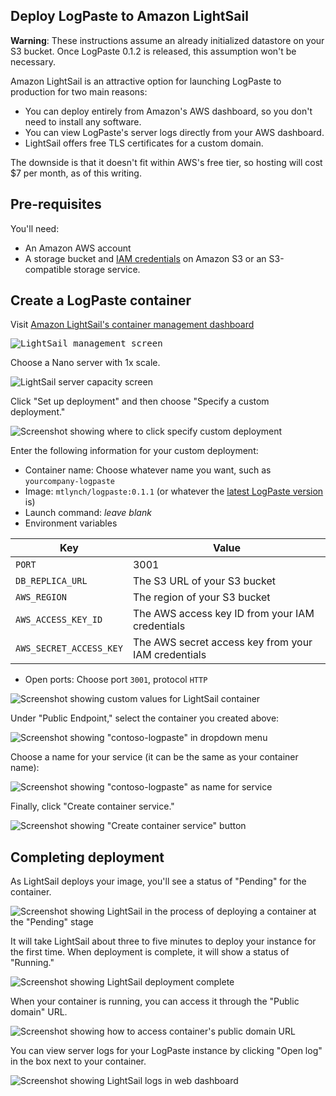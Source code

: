## Deploy LogPaste to Amazon LightSail

**Warning**: These instructions assume an already initialized datastore on your S3 bucket. Once LogPaste 0.1.2 is released, this assumption won't be necessary.

Amazon LightSail is an attractive option for launching LogPaste to production for two main reasons:

* You can deploy entirely from Amazon's AWS dashboard, so you don't need to install any software.
* You can view LogPaste's server logs directly from your AWS dashboard.
* LightSail offers free TLS certificates for a custom domain.

The downside is that it doesn't fit within AWS's free tier, so hosting will cost $7 per month, as of this writing.

## Pre-requisites

You'll need:

* An Amazon AWS account
* A storage bucket and [IAM credentials](https://aws.amazon.com/iam/) on Amazon S3 or an S3-compatible storage service.

## Create a LogPaste container

Visit [Amazon LightSail's container management dashboard](https://lightsail.aws.amazon.com/ls/webapp/home/containers)

<kbd>

![LightSail management screen](lightsail-images/create-container.png)

</kbd>

Choose a Nano server with 1x scale.

![LightSail server capacity screen](lightsail-images/nano-1x.png)

Click "Set up deployment" and then choose "Specify a custom deployment."

![Screenshot showing where to click specify custom deployment](lightsail-images/set-up-deployment.png)

Enter the following information for your custom deployment:

* Container name: Choose whatever name you want, such as `yourcompany-logpaste`
* Image: `mtlynch/logpaste:0.1.1` (or whatever the [latest LogPaste version](https://github.com/mtlynch/logpaste/releases) is)
* Launch command: *leave blank*
* Environment variables

| Key                 | Value  |
|---------------------|--------|
| `PORT`              | 3001   |
| `DB_REPLICA_URL`    | The S3 URL of your S3 bucket |
| `AWS_REGION`        | The region of your S3 bucket |
| `AWS_ACCESS_KEY_ID` | The AWS access key ID from your IAM credentials |
| `AWS_SECRET_ACCESS_KEY` | The AWS secret access key from your IAM credentials |

* Open ports: Choose port `3001`, protocol `HTTP`

![Screenshot showing custom values for LightSail container](lightsail-images/container-config.png)

Under "Public Endpoint," select the container you created above:

![Screenshot showing "contoso-logpaste" in dropdown menu](lightsail-images/public-endpoint.png)

Choose a name for your service (it can be the same as your container name):

![Screenshot showing "contoso-logpaste" as name for service](lightsail-images/identify-service.png)

Finally, click "Create container service."

![Screenshot showing "Create container service" button](lightsail-images/create-service.png)

## Completing deployment

As LightSail deploys your image, you'll see a status of "Pending" for the container.

![Screenshot showing LightSail in the process of deploying a container at the "Pending" stage](lightsail-images/container-pending.png)

It will take LightSail about three to five minutes to deploy your instance for the first time. When deployment is complete, it will show a status of "Running."

![Screenshot showing LightSail deployment complete](lightsail-images/container-running.png)

When your container is running, you can access it through the "Public domain" URL.

![Screenshot showing how to access container's public domain URL](lightsail-images/public-domain-url.png)

You can view server logs for your LogPaste instance by clicking "Open log" in the box next to your container.

![Screenshot showing LightSail logs in web dashboard](lightsail-images/view-logs.png)
